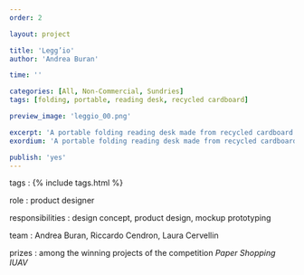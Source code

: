 ```yaml
---
order: 2

layout: project

title: 'Legg’io'
author: 'Andrea Buran'

time: ''

categories: [All, Non-Commercial, Sundries]
tags: [folding, portable, reading desk, recycled cardboard]

preview_image: 'leggio_00.png'

excerpt: 'A portable folding reading desk made from recycled cardboard.'
exordium: 'A portable folding reading desk made from recycled cardboard.'

publish: 'yes'
---
```


tags
: {% include tags.html %}

role
: product designer

responsibilities
: design concept, product design, mockup prototyping

team
: Andrea Buran, Riccardo Cendron, Laura Cervellin

prizes
: among the winning projects of the competition *Paper Shopping IUAV*